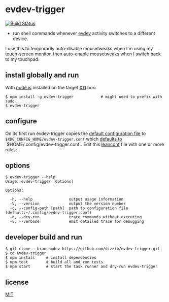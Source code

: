 # evdev-trigger
[![Build Status](https://travis-ci.org/dizzib/evdev-trigger.svg?branch=master)](https://travis-ci.org/dizzib/evdev-trigger)

* run shell commands whenever [evdev] activity switches to a different device.

I use this to temporarily auto-disable mousetweaks when I'm using my touch-screen
monitor, then auto-enable mousetweaks when I switch back to my touchpad.

## install globally and run

With [node.js] installed on the target [X11] box:

    $ npm install -g evdev-trigger            # might need to prefix with sudo
    $ evdev-trigger

## configure

On its first run evdev-trigger copies the [default configuration file] to
`$XDG_CONFIG_HOME/evdev-trigger.conf` which [defaults to][$XDG_CONFIG_HOME]
`$HOME/.config/evdev-trigger.conf`. Edit this [leanconf] file with one or more rules:


## options

    $ evdev-trigger --help
    Usage: evdev-trigger [Options]

    Options:

      -h, --help                output usage information
      -V, --version             output the version number
      -c, --config-path [path]  path to configuration file (default:~/.config/evdev-trigger.conf)
      -d, --dry-run             trace commands without executing
      -v, --verbose             emit detailed trace for debugging

## developer build and run

    $ git clone --branch=dev https://github.com/dizzib/evdev-trigger.git
    $ cd evdev-trigger
    $ npm install     # install dependencies
    $ npm test        # build all and run tests
    $ npm start       # start the task runner and dry-run evdev-trigger

## license

[MIT](./LICENSE)

[$XDG_CONFIG_HOME]: http://standards.freedesktop.org/basedir-spec/basedir-spec-latest.html
[default configuration file]: ./app/default.conf
[evdev]: https://en.wikipedia.org/wiki/Evdev
[leanconf]: https://github.com/dizzib/leanconf
[node.js]: http://nodejs.org
[JavaScript regular expression]: https://developer.mozilla.org/en-US/docs/Web/JavaScript/Guide/Regular_Expressions
[X11]: https://en.wikipedia.org/wiki/X_Window_System

